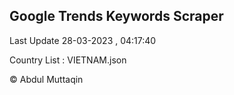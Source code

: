 

## Google Trends Keywords Scraper 
 
Last Update 28-03-2023 , 04:17:40

Country List :
VIETNAM.json



© Abdul Muttaqin 
